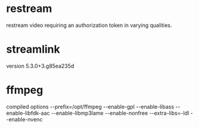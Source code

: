 # restream
restream video requiring an authorization token in varying qualities.


# streamlink 
version 5.3.0+3.g85ea235d

# ffmpeg
compiled options
--prefix=/opt/ffmpeg --enable-gpl --enable-libass --enable-libfdk-aac --enable-libmp3lame --enable-nonfree --extra-libs=-ldl --enable-nvenc

